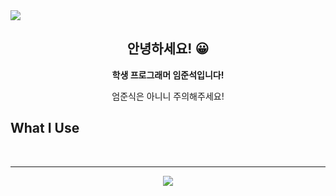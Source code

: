 <img src="https://capsule-render.vercel.app/api?type=wave&color=auto&height=300&section=header&text=limjunseok0929&fontSize=90" />
<div align="center">
  <h2>안녕하세요! 😀</h2>
  <p><b>학생 프로그래머 임준석입니다!</b></p>
  <p>엄준식은 아니니 주의해주세요!</p>
</div>
<div>
    <h2>What I Use</h2>
   <img src="https://img.shields.io/badge/JAVASCRIPT-F7DF1E?style=flat&logo=JavaScript&logoColor=white"/>
</div>
<hr/>
<div align="center">
<img src="http://mazassumnida.wtf/api/v2/generate_badge?boj=limjunseokdev" />
</div>
